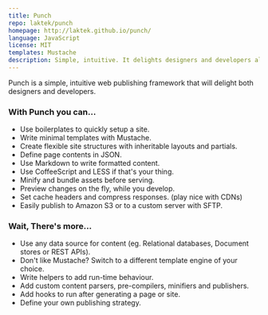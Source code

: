 ```yaml
---
title: Punch
repo: laktek/punch
homepage: http://laktek.github.io/punch/
language: JavaScript
license: MIT
templates: Mustache
description: Simple, intuitive. It delights designers and developers alike.
---
```


Punch is a simple, intuitive web publishing framework that will delight both designers and developers.

### With Punch you can...

* Use boilerplates to quickly setup a site.
* Write minimal templates with Mustache.
* Create flexible site structures with inheritable layouts and partials.
* Define page contents in JSON.
* Use Markdown to write formatted content.
* Use CoffeeScript and LESS if that's your thing.
* Minify and bundle assets before serving.
* Preview changes on the fly, while you develop.
* Set cache headers and compress responses. (play nice with CDNs)
* Easily publish to Amazon S3 or to a custom server with SFTP.

### Wait, There's more...

* Use any data source for content (eg. Relational databases, Document stores or REST APIs).
* Don't like Mustache? Switch to a different template engine of your choice.
* Write helpers to add run-time behaviour.
* Add custom content parsers, pre-compilers, minifiers and publishers.
* Add hooks to run after generating a page or site.
* Define your own publishing strategy.
